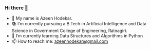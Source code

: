 ### Hi there 👋
- 🙂 My name is Azeen Hodekar.
- 📚 I'm currently pursuing a B.Tech in Artificial Intelligence and Data Science in Government College of Engineering, Ratnagiri.
- 🌱 I’m currently learning Data Structures and Algorithms in Python
- 📫 How to reach me: azeenhodekar@gmail.com
<!--
**Azeen3003/Azeen3003** is a ✨ _special_ ✨ repository because its `README.md` (this file) appears on your GitHub profile.

Here are some ideas to get you started:

- 🔭 I’m currently working on ...
- 🌱 I’m currently learning ...
- 👯 I’m looking to collaborate on ...
- 🤔 I’m looking for help with ...
- 💬 Ask me about ...
- 📫 How to reach me: ...
- 😄 Pronouns: ...
- ⚡ Fun fact: ...
-->
